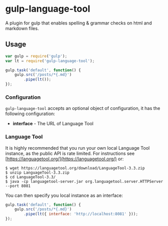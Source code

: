 # gulp-language-tool

A plugin for gulp that enables spelling & grammar checks on html and markdown files.

## Usage

```javascript
var gulp = require('gulp');
var lt = require('gulp-language-tool');

gulp.task('default', function() {
	gulp.src('/posts/*{.md}')
		.pipe(lt());
});
```

### Configuration

`gulp-language-tool` accepts an optional object of configuration, it has the following configuration:

- **interface** - The URL of Language Tool

### Language Tool

It is highly recommended that you run your own local Language Tool instance, as the public API is rate limited. For instructions see [https://languagetool.org/](https://languagetool.org/) or:

```
$ wget https://languagetool.org/download/LanguageTool-3.3.zip
$ unzip LanguageTool-3.3.zip
$ cd LanguageTool-3.3/
$ java -cp languagetool-server.jar org.languagetool.server.HTTPServer --port 8081
```

You can then specify you local instance as an interface:

```javascript
gulp.task('default', function() {
	gulp.src('/posts/*{.md}')
		.pipe(lt({ interface: 'http://localhost:8081' }));
});
```